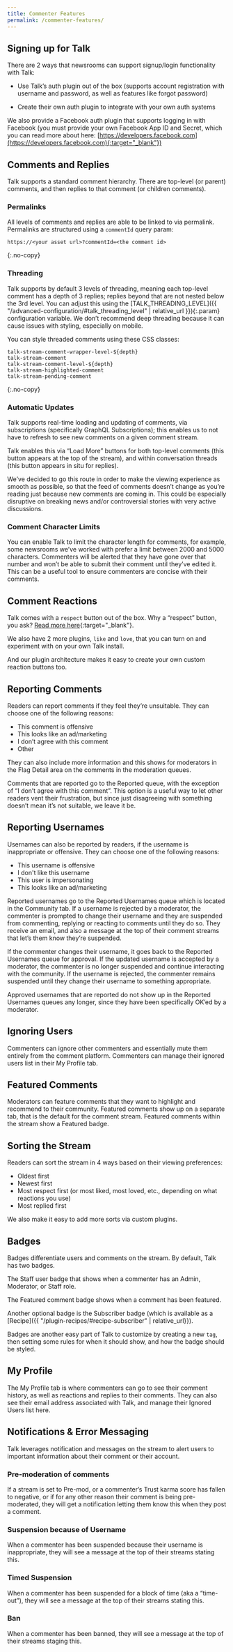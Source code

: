 ```yaml
---
title: Commenter Features
permalink: /commenter-features/
---
```


## Signing up for Talk

There are 2 ways that newsrooms can support signup/login functionality with Talk:

* Use Talk’s auth plugin out of the box (supports account registration with username and password, as well as features like forgot password)

* Create their own auth plugin to integrate with your own auth systems

We also provide a Facebook auth plugin that supports logging in with Facebook (you must provide your own Facebook App ID and Secret, which you can read more about here: [https://developers.facebook.com](https://developers.facebook.com){:target="_blank"})

## Comments and Replies

Talk supports a standard comment hierarchy. There are top-level (or parent) comments, and then replies to that comment (or children comments).

### Permalinks

All levels of comments and replies are able to be linked to via permalink. Permalinks are structured using a `commentId` query param:

```text
https://<your asset url>?commentId=<the comment id>
```
{:.no-copy}

### Threading

Talk supports by default 3 levels of threading, meaning each top-level comment
has a depth of 3 replies; replies beyond that are not nested below the 3rd
level. You can adjust this using the
[TALK_THREADING_LEVEL]({{ "/advanced-configuration/#talk_threading_level" | relative_url }}){:.param}
configuration variable. We don’t recommend deep threading because it can cause
issues with styling, especially on mobile.

You can style threaded comments using these CSS classes:

```
talk-stream-comment-wrapper-level-${depth}
talk-stream-comment
talk-stream-comment-level-${depth}
talk-stream-highlighted-comment
talk-stream-pending-comment
```
{:.no-copy}

### Automatic Updates

Talk supports real-time loading and updating of comments, via subscriptions
(specifically GraphQL Subscriptions); this enables us to not have to refresh to
see new comments on a given comment stream.

Talk enables this via “Load More” buttons for both top-level comments (this
button appears at the top of the stream), and within conversation threads (this
button appears in situ for replies).

We’ve decided to go this route in order to make the viewing experience as smooth
as possible, so that the feed of comments doesn’t change as you’re reading just
because new comments are coming in. This could be especially disruptive on
breaking news and/or controversial stories with very active discussions.

### Comment Character Limits

You can enable Talk to limit the character length for comments, for example,
some newsrooms we’ve worked with prefer a limit between 2000 and 5000
characters. Commenters will be alerted that they have gone over that number and
won’t be able to submit their comment until they’ve edited it. This can be a
useful tool to ensure commenters are concise with their comments.

## Comment Reactions

Talk comes with a `respect` button out of the box. Why a “respect” button, you
ask?
[Read more here](https://mediaengagement.org/research/engagement-buttons/){:target="_blank"}.

We also have 2 more plugins, `like` and `love`, that you can turn on and
experiment with on your own Talk install.

And our plugin architecture makes it easy to create your own custom reaction
buttons too.

## Reporting Comments

Readers can report comments if they feel they’re unsuitable. They can choose one
of the following reasons:

* This comment is offensive
* This looks like an ad/marketing
* I don’t agree with this comment
* Other

They can also include more information and this shows for moderators in the Flag
Detail area on the comments in the moderation queues.

Comments that are reported go to the Reported queue, with the exception of “I
don’t agree with this comment”. This option is a useful way to let other readers
vent their frustration, but since just disagreeing with something doesn’t mean
it’s not suitable, we leave it be.


## Reporting Usernames

Usernames can also be reported by readers, if the username is inappropriate or
offensive. They can choose one of the following reasons:

* This username is offensive
* I don't like this username
* This user is impersonating
* This looks like an ad/marketing

Reported usernames go to the Reported Usernames queue which is located in the
Community tab. If a username is rejected by a moderator, the commenter is
prompted to change their username and they are suspended from commenting,
replying or reacting to comments until they do so. They receive an email, and
also a message at the top of their comment streams that let’s them know they’re
suspended.

If the commenter changes their username, it goes back to the Reported Usernames
queue for approval. If the updated username is accepted by a moderator, the
commenter is no longer suspended and continue interacting with the community. If
the username is rejected, the commenter remains suspended until they change
their username to something appropriate.

Approved usernames that are reported do not show up in the Reported Usernames
queues any longer, since they have been specifically OK’ed by a moderator.

## Ignoring Users

Commenters can ignore other commenters and essentially mute them entirely from
the comment platform. Commenters can manage their ignored users list in their My
Profile tab.

## Featured Comments

Moderators can feature comments that they want to highlight and recommend to
their community. Featured comments show up on a separate tab, that is the
default for the comment stream. Featured comments within the stream show a
Featured badge.

## Sorting the Stream

Readers can sort the stream in 4 ways based on their viewing preferences:

* Oldest first
* Newest first
* Most respect first (or most liked, most loved, etc., depending on what
  reactions you use)
* Most replied first

We also make it easy to add more sorts via custom plugins.

## Badges

Badges differentiate users and comments on the stream. By default, Talk has two
badges.

The Staff user badge that shows when a commenter has an Admin, Moderator, or
Staff role.

The Featured comment badge shows when a comment has been featured.

Another optional badge is the Subscriber badge (which is available as a
[Recipe]({{ "/plugin-recipes/#recipe-subscriber" | relative_url}}).

Badges are another easy part of Talk to customize by creating a new `tag`, then
setting some rules for when it should show, and how the badge should be styled.

## My Profile

The My Profile tab is where commenters can go to see their comment history, as
well as reactions and replies to their comments. They can also see their email
address associated with Talk, and manage their Ignored Users list here.

## Notifications & Error Messaging

Talk leverages notification and messages on the stream to alert users to
important information about their comment or their account.

### Pre-moderation of comments

If a stream is set to Pre-mod, or a commenter’s Trust karma score has fallen to
negative, or if for any other reason their comment is being pre-moderated, they
will get a notification letting them know this when they post a comment.

### Suspension because of Username

When a commenter has been suspended because their username is inappropriate,
they will see a message at the top of their streams stating this.

### Timed Suspension

When a commenter has been suspended for a block of time (aka a “time-out”), they
will see a message at the top of their streams stating this.

### Ban

When a commenter has been banned, they will see a message at the top of their
streams staging this.
